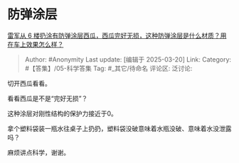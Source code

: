 # 防弹涂层
[雷军从 6 楼扔涂有防弹涂层西瓜，西瓜完好无损，这种防弹涂层是什么材质？用在车上效果怎么样？](https://www.zhihu.com/question/1885968228834058920/answer/128326635699)

> Author: #Anonymity
> Last update: [编辑于 2025-03-20]
> Link:
> Category: #【答集】/05-科学答集 
> Tag: #_其它/待命名 
> 评论区:
> 泛讨论:

切开西瓜看看。

看看西瓜是不是“完好无损”？

这种涂层对刚性结构的保护力接近于0。

拿个塑料袋装一瓶水往桌子上扔扔，塑料袋没破意味着水瓶没破、意味着水没泄露吗？

麻烦讲点科学，谢谢。
